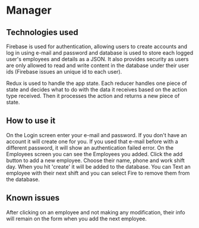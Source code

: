 
# Manager

## Technologies used

Firebase is used for authentication, allowing users to create accounts and log in using e-mail and password and database is used to store each logged user's employees and details as a JSON. It also provides security as users are only allowed to read and write content in the database under their user ids (Firebase issues an unique id to each user).

Redux is used to handle the app state. Each reducer handles one piece of state and decides what to do with the data it receives based on the action type received. Then it processes the action and returns a new piece of state.

## How to use it
On the Login screen enter your e-mail and password. If you don't have an account it will create one for you. If you used that e-mail before with a different password, it will show an authentication failed error.
On the Employees screen you can see the Employees you added. Click the add button to add a new employee. Choose their name, phone and work shift day. When you hit 'create' it will be added to the database. 
You can Text an employee with their next shift and you can select Fire to remove them from the database.

## Known issues
After clicking on an employee and not making any modification, their info will remain on the form when you add the next employee.
